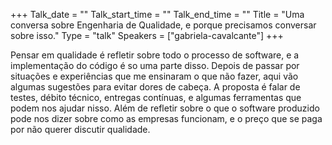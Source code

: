 +++
Talk_date = ""
Talk_start_time = ""
Talk_end_time = ""
Title = "Uma conversa sobre Engenharia de Qualidade, e porque precisamos conversar sobre isso."
Type = "talk"
Speakers = ["gabriela-cavalcante"]
+++

Pensar em qualidade é refletir sobre todo o processo de software, e a implementação do código é so uma parte disso. Depois de passar por situações e experiências que me ensinaram o que não fazer, aqui vão algumas sugestões para evitar dores de cabeça. A proposta é falar de testes, débito técnico, entregas contínuas, e algumas ferramentas que podem nos ajudar nisso. Além de refletir sobre o que o software produzido pode nos dizer sobre como as empresas funcionam, e o preço que se paga por não querer discutir qualidade.
